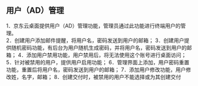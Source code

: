 ## 用户（AD）管理
1．京东云桌面提供用户（AD）管理功能，管理员通过此功能进行终端用户的管理。<br>
2．创建用户添加邮件提醒，将用户名，密码发送到用户的邮箱；
3．创建用户提供随机密码功能，有后台为用户随机生成密码，并将用户名，密码发送到用户的邮箱；
4．添加用户禁用功能，用户禁用后，将无法使用这个账号进行桌面访问；
5．针对被禁用的用户，提供用户启用功能；
6．管理界面上添加，用户密码重置功能，重置后将用户名，密码发送到用户的邮箱；
7．添加用户修改功能，用户修改姓，名字，邮箱；
8．创建交付时，被禁用的用户不能选择或为其创建交付

